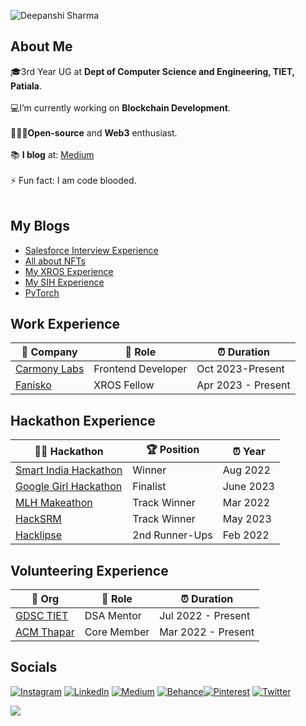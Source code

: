 ![Deepanshi Sharma](https://media.discordapp.net/attachments/806974540139200623/1109742750984835182/Yellow_And_Black_Rosa_Maria_Banner_Linkedln_Banner_2.png?ex=65e424f9&is=65d1aff9&hm=ad84959370cd3a732c903b32d4aff74b071601639f98ffaba20a60313335b734&=&format=webp&quality=lossless&width=1025&height=299)

## About Me
🎓3rd Year UG at **Dept of Computer Science and Engineering, TIET, Patiala**.<br><br>💻I’m currently working on **Blockchain Development**.<br><br>🧑🏻‍💻**Open-source** and **Web3** enthusiast.<br><br> 📚 **I blog** at: [Medium](https://medium.com/@deecodes) <br><br>⚡ Fun fact: I am code blooded.<br><br>




<!-- # 💻 Tech Stack:
![C](https://img.shields.io/badge/c-%2300599C.svg?style=for-the-badge&logo=c&logoColor=white) ![C++](https://img.shields.io/badge/c++-%2300599C.svg?style=for-the-badge&logo=c%2B%2B&logoColor=white) ![CSS3](https://img.shields.io/badge/css3-%231572B6.svg?style=for-the-badge&logo=css3&logoColor=white) ![HTML5](https://img.shields.io/badge/html5-%23E34F26.svg?style=for-the-badge&logo=html5&logoColor=white) ![Python](https://img.shields.io/badge/python-3670A0?style=for-the-badge&logo=python&logoColor=ffdd54) ![R](https://img.shields.io/badge/r-%23276DC3.svg?style=for-the-badge&logo=r&logoColor=white) ![Netlify](https://img.shields.io/badge/netlify-%23000000.svg?style=for-the-badge&logo=netlify&logoColor=#00C7B7) ![MySQL](https://img.shields.io/badge/mysql-%2300f.svg?style=for-the-badge&logo=mysql&logoColor=white) ![NumPy](https://img.shields.io/badge/numpy-%23013243.svg?style=for-the-badge&logo=numpy&logoColor=white) ![Pandas](https://img.shields.io/badge/pandas-%23150458.svg?style=for-the-badge&logo=pandas&logoColor=white) ![PyTorch](https://img.shields.io/badge/PyTorch-%23EE4C2C.svg?style=for-the-badge&logo=PyTorch&logoColor=white) ![scikit-learn](https://img.shields.io/badge/scikit--learn-%23F7931E.svg?style=for-the-badge&logo=scikit-learn&logoColor=white) ![TensorFlow](https://img.shields.io/badge/TensorFlow-%23FF6F00.svg?style=for-the-badge&logo=TensorFlow&logoColor=white) ![Adobe Photoshop](https://img.shields.io/badge/adobephotoshop-%2331A8FF.svg?style=for-the-badge&logo=adobephotoshop&logoColor=white) ![Adobe Illustrator](https://img.shields.io/badge/adobeillustrator-%23FF9A00.svg?style=for-the-badge&logo=adobeillustrator&logoColor=white) ![Adobe Premiere Pro](https://img.shields.io/badge/Adobe%20Premiere%20Pro-9999FF.svg?style=for-the-badge&logo=Adobe%20Premiere%20Pro&logoColor=white) 	![Figma](https://img.shields.io/badge/figma-%23F24E1E.svg?style=for-the-badge&logo=figma&logoColor=white) ![Canva](https://img.shields.io/badge/Canva-%2300C4CC.svg?style=for-the-badge&logo=Canva&logoColor=white) -->

## My Blogs
- [Salesforce Interview Experience](https://medium.com/@deecodes/salesforce-interview-experience-bc816d38bdc1)
- [All about NFTs](https://medium.com/@deecodes/lets-experiment-with-nfts-62283e80d662)
- [My XROS Experience](https://medium.com/@deecodes/i-extended-the-reality-of-open-source-145f81f39b9d)
- [My SIH Experience](https://deecodes.hashnode.dev/how-not-to-win-sih)
- [PyTorch](https://medium.com/developer-student-clubs-tiet/my-lightening-experience-with-pytorch-c8382b2da2ed)

<!-- ![](https://github-readme-streak-stats.herokuapp.com/?user=deecodess&theme=dark&hide_border=false)<br/> -->
<!-- ![](https://github-readme-stats.vercel.app/api/top-langs/?username=deecodess&theme=dark&hide_border=false&include_all_commits=true&count_private=true&layout=compact) -->

<!-- ## GitHub Trophies
![](https://github-profile-trophy.vercel.app/?username=deecodess&theme=radical&no-frame=false&no-bg=false&margin-w=4) -->



<!-- ### ✍️ Random Dev Quote
![](https://quotes-github-readme.vercel.app/api?type=horizontal&theme=radical)

### 😂 Random Dev Meme
<img src="https://random-memer.herokuapp.com/" width="512px"/> -->

## Work Experience

| 🏢 Company | 💼 Role | ⏰ Duration |
| --- | --- | --- |
| [Carmony Labs](https://www.linkedin.com/company/carmonyinc) | Frontend Developer | Oct 2023-Present |
| [Fanisko](https://www.cypherock.com) | XROS Fellow | Apr 2023 - Present |



## Hackathon Experience

| 👩‍💻 Hackathon | 🏆 Position | ⏰ Year |
| --- | --- | --- |
| [Smart India Hackathon](https://www.sih.gov.in/) | Winner | Aug 2022  |
| [Google Girl Hackathon](https://buildyourfuture.withgoogle.com/programs/girl-hackathon) | Finalist | June 2023 |
| [MLH Makeathon](https://www.linkedin.com/company/microsoft-learn-student-chapter/) | Track Winner | Mar 2022 |
| [HackSRM](https://hacksrm.tech/) | Track Winner | May 2023 |
| [Hacklipse](https://www.linkedin.com/company/thapar-acm-student-chapter) | 2nd Runner-Ups | Feb 2022 |

## Volunteering Experience

| 🏢 Org | 💼 Role | ⏰ Duration |
| --- | --- | --- |
| [GDSC TIET](https://www.linkedin.com/company/developer-student-club-thapar) | DSA Mentor | Jul 2022 - Present  |
| [ACM Thapar](https://www.linkedin.com/company/thapar-acm-student-chapter) | Core Member | Mar 2022 - Present  |

<!-- ## GitHub
![](https://github-readme-stats.vercel.app/api?username=deecodess&theme=dark&hide_border=false&include_all_commits=true&count_private=true)<br/>
## Leetcode
![LeetCode Stats](https://leetcard.jacoblin.cool/deecodes05?theme=dark&font=contest) -->

## Socials
[![Instagram](https://img.shields.io/badge/Instagram-%23E4405F.svg?logo=Instagram&logoColor=white)](https://instagram.com/perks_of_being_dee) [![LinkedIn](https://img.shields.io/badge/LinkedIn-%230077B5.svg?logo=linkedin&logoColor=white)](https://linkedin.com/in/deepanshi-sharma05) [![Medium](https://img.shields.io/badge/Medium-12100E?logo=medium&logoColor=white)](https://medium.com/@deecodes) [![Behance](https://img.shields.io/badge/Behance-1769ff?logo=behance&logoColor=white)](https://behance.net/deepanshisharma10)[![Pinterest](https://img.shields.io/badge/Pinterest-%23E60023.svg?logo=Pinterest&logoColor=white)](https://pinterest.com/deepanshiisharma) [![Twitter](https://img.shields.io/badge/Twitter-%231DA1F2.svg?logo=Twitter&logoColor=white)](https://twitter.com/deepanshii05) 


[![](https://visitcount.itsvg.in/api?id=deecodess&icon=0&color=0)](https://visitcount.itsvg.in)
